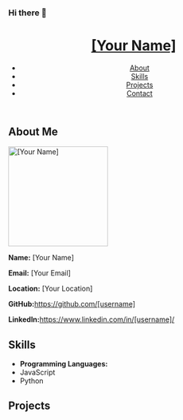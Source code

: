 ### Hi there 👋

<!DOCTYPE html>
<html lang="en">
<head>
  <meta charset="UTF-8">
  <meta name="viewport" content="width=device-width, initial-scale=1.0">
  <title>My GitHub Profile</title>
  <link rel="stylesheet" href="style.css">
</head>
<body>
  <header>
    <h1><a href="https://github.com/[username]">[Your Name]</a></h1>
    <nav>
      <ul>
        <li><a href="#about">About</a></li>
        <li><a href="#skills">Skills</a></li>
        <li><a href="#projects">Projects</a></li>
        <li><a href="#contact">Contact</a></li>
      </ul>
    </nav>
  </header>
  <main>
    <section id="about">
      <h2>About Me</h2>
      <p><img src="[Your Headshot URL]" alt="[Your Name]" width="200" height="200" /></p>
      <p><strong>Name:</strong> [Your Name]</p>
      <p><strong>Email:</strong> [Your Email]</p>
      <p><strong>Location:</strong> [Your Location]</p>
      <p><strong>GitHub:</strong><a href="https://github.com/[username]">https://github.com/[username]</a></p>
      <p><strong>LinkedIn:</strong><a href="https://www.linkedin.com/in/[username]/">https://www.linkedin.com/in/[username]/</a></p>
    </section>
    <section id="skills">
      <h2>Skills</h2>
      <ul class="skills-list">
        <li><strong>Programming Languages:</strong></li>
        <li><span class="skill">JavaScript</span></li>
        <li><span class="skill">Python</span></li>
        <!-- Add more skills here -->
        <!-- Use CSS to style the skills list -->
      </ul>
    </section>
    <section id="projects">
      <h2>Projects</h2>
      <!-- Add links to your projects here -->
      <!-- Use CSS to style the projects section -->
    </section>
    <!-- Add more sections here for additional information -->
  </main>
  <!-- Add a footer with links to your social media profiles -->
  <!-- Use CSS to style the footer -->
  <!-- Don't forget to link your stylesheet (style.css) in the head section -->
</body>
</html>
